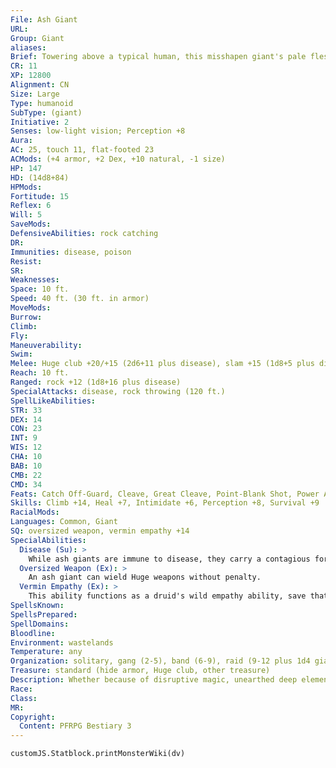 ```yaml
---
File: Ash Giant
URL: 
Group: Giant
aliases: 
Brief: Towering above a typical human, this misshapen giant's pale flesh is covered in purulent sores and bulbous tumors.
CR: 11
XP: 12800
Alignment: CN
Size: Large
Type: humanoid
SubType: (giant)
Initiative: 2
Senses: low-light vision; Perception +8
Aura: 
AC: 25, touch 11, flat-footed 23
ACMods: (+4 armor, +2 Dex, +10 natural, -1 size)
HP: 147
HD: (14d8+84)
HPMods: 
Fortitude: 15
Reflex: 6
Will: 5
SaveMods: 
DefensiveAbilities: rock catching
DR: 
Immunities: disease, poison
Resist: 
SR: 
Weaknesses: 
Space: 10 ft.
Speed: 40 ft. (30 ft. in armor)
MoveMods: 
Burrow: 
Climb: 
Fly: 
Maneuverability: 
Swim: 
Melee: Huge club +20/+15 (2d6+11 plus disease), slam +15 (1d8+5 plus disease) or   2 slams +20 (1d8+11 plus disease)
Reach: 10 ft.
Ranged: rock +12 (1d8+16 plus disease)
SpecialAttacks: disease, rock throwing (120 ft.)
SpellLikeAbilities: 
STR: 33
DEX: 14
CON: 23
INT: 9
WIS: 12
CHA: 10
BAB: 10
CMB: 22
CMD: 34
Feats: Catch Off-Guard, Cleave, Great Cleave, Point-Blank Shot, Power Attack, Precise Shot, Self-Sufficient
Skills: Climb +14, Heal +7, Intimidate +6, Perception +8, Survival +9
RacialMods: 
Languages: Common, Giant
SQ: oversized weapon, vermin empathy +14
SpecialAbilities:
  Disease (Su): >
    While ash giants are immune to disease, they carry a contagious form of leprosy. Any creature struck by an ash giant's attacks is exposed to this virulent sickness.  Ash Leprosy: Injury; save Fort 23; onset 1 minute; frequency 1/day; effect 1d2 Con damage, 1d2 Cha drain; cure 2 consecutive saves. The save DC is Constitution-based.
  Oversized Weapon (Ex): >
    An ash giant can wield Huge weapons without penalty.
  Vermin Empathy (Ex): >
    This ability functions as a druid's wild empathy ability, save that it works only on vermin. An ash giant uses its Hit Dice (normally 14) as its effective druid level. Vermin are normally mindless, but this empathic communication imparts upon them a modicum of implanted intelligence, allowing the ash giant to train vermin and use them as guardians (although it does not grant them skills or feats).
SpellsKnown: 
SpellsPrepared: 
SpellDomains: 
Bloodline: 
Environment: wastelands
Temperature: any
Organization: solitary, gang (2-5), band (6-9), raid (9-12 plus 1d4 giant vermin), or tribe (13-30 plus 35% noncombatants, plus 1 barbarian or fighter chief of 6th-8th level and 6-8 giant vermin)
Treasure: standard (hide armor, Huge club, other treasure)
Description: Whether because of disruptive magic, unearthed deep elements, or alien technology that fell calamitously from the sky, ash giants are victims of their barren terrains. Yet they somehow survive and even thrive in these desperate lands. Ash giants have an uncanny ability to bond with the enormous and often mutated vermin they share the landscape with, and sometimes use the largest of these creatures as mounts.  Ash giants are brash and violent, and their humor is incredibly dark. Killing someone through a prank is just as funny as tripping a friend while on a hunt. While not inherently evil, lifetimes of being antagonized by other tribes have practically bred violence into their minds.  Ash giants are 10 feet tall and weigh 1,200 pounds.
Race: 
Class: 
MR: 
Copyright:
  Content: PFRPG Bestiary 3
---
```

```dataviewjs
customJS.Statblock.printMonsterWiki(dv)
```
